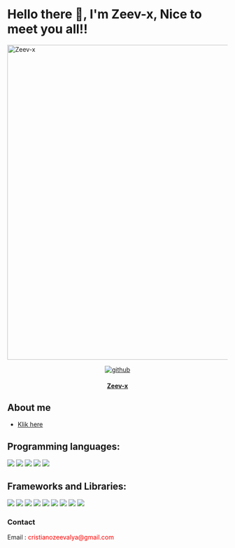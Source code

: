 # Hello there 👋, I'm Zeev-x, Nice to meet you all!! <div align="center">
  <img src="https://telegra.ph/file/5fcd1f41c8be2ca186a40.jpg" alt="Zeev-x" width="720" />
  <p align="center">
    <a href="https://github.com/Zeev-x">
      <img title="github" src="https://img.shields.io/badge/Github-Zeev-red.svg?style=for-the-badge&logo=github" />
    </a>
  <h4 align="center">
    <a href="https://zeev-x.github.io/zee/">Zeev-x</a>
  </h4>
  </p>
</div>

## About me 

* [Klik here](https://zeev-x.github.io/js) 

## Programming languages: 
<p>
  <img src="https://img.shields.io/badge/HTML5-E34F26?style=for-the-badge&logo=html5&logoColor=white" />
  <img src="https://img.shields.io/badge/CSS3-1572B6?style=for-the-badge&logo=css3&logoColor=white" />
  <img src="https://img.shields.io/badge/JavaScript-323330?style=for-the-badge&logo=javascript&logoColor=F7DF1E" />
  <img src="https://img.shields.io/badge/PHP-777BB4?style=for-the-badge&logo=php&logoColor=white" />
  <img src="https://img.shields.io/badge/json-5E5C5C?style=for-the-badge&logo=json&logoColor=white" />
</p> 

## Frameworks and Libraries: 

<p>
  <img src="https://img.shields.io/badge/React_Native-20232A?style=for-the-badge&logo=react&logoColor=61DAFB" />
  <img src="https://img.shields.io/badge/Node.js-339933?style=for-the-badge&logo=nodedotjs&logoColor=white" />
  <img src="https://img.shields.io/badge/React-20232A?style=for-the-badge&logo=react&logoColor=61DAFB" />
  <img src="https://img.shields.io/badge/Vue.js-35495E?style=for-the-badge&logo=vuedotjs&logoColor=4FC08D" />
  <img src="https://img.shields.io/badge/Angular-DD0031?style=for-the-badge&logo=angular&logoColor=white" />
  <img src="https://img.shields.io/badge/AngularJS-E23237?style=for-the-badge&logo=angularjs&logoColor=white" />
  <img src="https://img.shields.io/badge/Bootstrap-563D7C?style=for-the-badge&logo=bootstrap&logoColor=white" />
  <img src="https://img.shields.io/badge/Tailwind_CSS-38B2AC?style=for-the-badge&logo=tailwind-css&logoColor=white" />
  <img src="https://img.shields.io/badge/jQuery-0769AD?style=for-the-badge&logo=jquery&logoColor=white" />
</p>

### Contact 

<p>Email : <a style="text-decoration: none; color: red;" href="mailto: cristianozeevalya@gmail.com">cristianozeevalya@gmail.com</a>
</p>


<!---
Zeev-x/Zeev-x is a ✨ special ✨ repository because its `README.md` (this file) appears on your GitHub profile.
You can click the Preview link to take a look at your changes.
--->